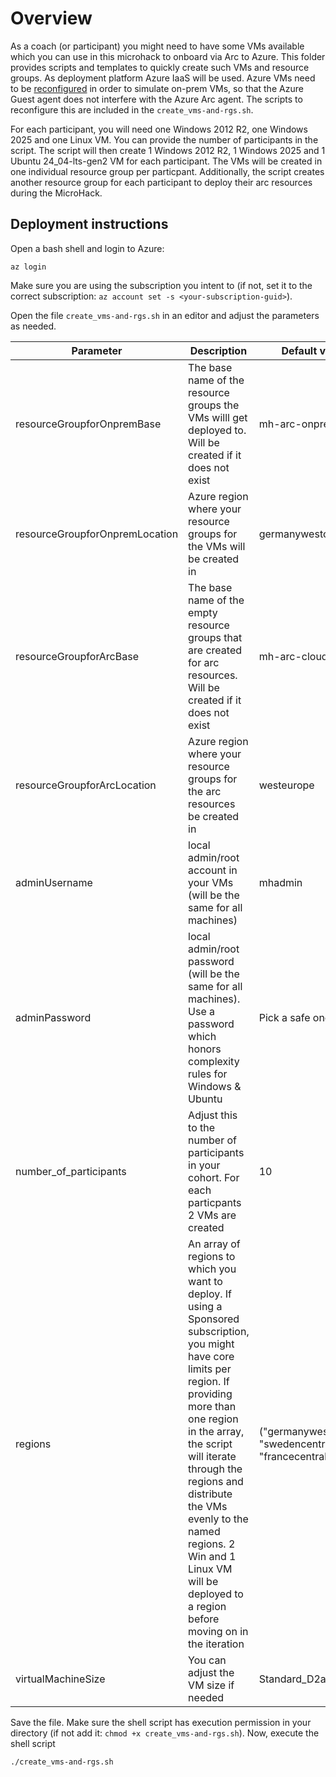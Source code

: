 # Overview
As a coach (or participant) you might need to have some VMs available which you can use in this microhack to onboard via Arc to Azure. This folder provides scripts and templates to quickly create such VMs and resource groups. As deployment platform Azure IaaS will be used. Azure VMs need to be [reconfigured](https://learn.microsoft.com/en-us/azure/azure-arc/servers/plan-evaluate-on-azure-virtual-machine) in order to simulate on-prem VMs, so that the Azure Guest agent does not interfere with the Azure Arc agent. The scripts to reconfigure this are included in the ```create_vms-and-rgs.sh```. 

For each participant, you will need one Windows 2012 R2, one Windows 2025 and one Linux VM. You can provide the number of participants in the script. The script will then create 1 Windows 2012 R2, 1 Windows 2025 and 1 Ubuntu 24_04-lts-gen2 VM for each participant. The VMs will be created in one individual resource group per particpant. Additionally, the script creates another resource group for each participant to deploy their arc resources during the MicroHack.

## Deployment instructions
Open a bash shell and login to Azure:
```shell
az login
```
Make sure you are using the subscription you intent to (if not, set it to the correct subscription: ```az account set -s <your-subscription-guid>```).

Open the file ```create_vms-and-rgs.sh``` in an editor and adjust the parameters as needed.

|Parameter        |Description    |Default value    |
|-----------------      |---------------|------------|
|resourceGroupforOnpremBase      |The base name of the resource groups the VMs willl get deployed to. Will be created if it does not exist|mh-arc-onprem- + ID|
|resourceGroupforOnpremLocation  |Azure region where your resource groups for the VMs will be created in|germanywestcentral|
|resourceGroupforArcBase      |The base name of the empty resource groups that are created for arc resources. Will be created if it does not exist|mh-arc-cloud- + ID|
|resourceGroupforArcLocation  |Azure region where your resource groups for the arc resources be created in|westeurope|
|adminUsername          |local admin/root account in your VMs (will be the same for all machines)|mhadmin|
|adminPassword          |local admin/root password (will be the same for all machines). Use a password which honors complexity rules for Windows & Ubuntu|Pick a safe one|
|number_of_participants |Adjust this to the number of participants in your cohort. For each particpants 2 VMs are created|10|
|regions                |An array of regions to which you want to deploy. If using a Sponsored subscription, you might have core limits per region. If providing more than one region in the array, the script will iterate through the regions and distribute the VMs evenly to the named regions. 2 Win and 1 Linux VM will be deployed to a region before moving on in the iteration|("germanywestcentral" "swedencentral" "francecentral")|
|virtualMachineSize     |You can adjust the VM size if needed|Standard_D2ads_v5|

Save the file. Make sure the shell script has execution permission in your directory (if not add it: ```chmod +x create_vms-and-rgs.sh```). Now, execute the shell script
```shell
./create_vms-and-rgs.sh
```

